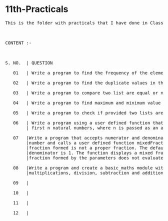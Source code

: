 # 11th-Practicals
<pre>This is the folder with practicals that I have done in Class 11.
<br/><br/>
CONTENT :-
<br/><br/>
S. NO.  | QUESTION <br/>
   01   | Write a program to find the frequency of the element of the list.<br/>
   02   | Write a program to find the duplicate values in the list.<br/>
   03   | Write a program to compare two list are equal or not.<br/>
   04   | Write a program to find maximum and minimum value from a number list.<br/>
   05   | Write a program to check if provided two lists are equal or not.<br/>
   06   | Write a program using a user defined function that displays sum of
        | first n natural numbers, where n is passed as an argument.<br/>
   07   |Write a program that accepts numerator and denominator of a fractional
        |number and calls a user defined function mixedFraction() when the
        |fraction formed is not a proper fraction. The default value of
        |denominator is 1. The function displays a mixed fraction only if the
        |fraction formed by the parameters does not evaluate to a whole number.<br/>
   08   |Write a program and create a basic_maths module with 4 functions, i.e.
        |multiplications, division, subtraction and addition.<br/>
   09   |<br/>
   10   |<br/>
   11   |<br/>
   12   |<br/>
<pre/>
